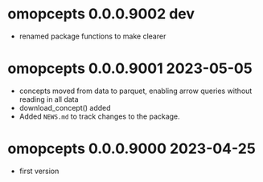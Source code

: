 # omopcepts 0.0.0.9002 dev

* renamed package functions to make clearer


# omopcepts 0.0.0.9001 2023-05-05

* concepts moved from data to parquet, enabling arrow queries without reading in all data
* download_concept() added
* Added `NEWS.md` to track changes to the package.


# omopcepts 0.0.0.9000 2023-04-25

* first version
